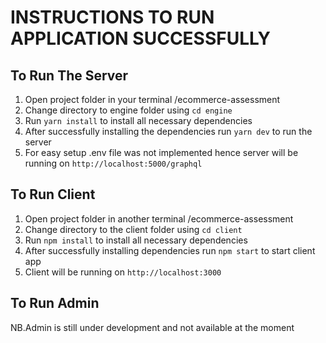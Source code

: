 # INSTRUCTIONS TO RUN APPLICATION SUCCESSFULLY

## To Run The Server

1.  Open project folder in your terminal /ecommerce-assessment
2.  Change directory to engine folder using `cd engine`
3.  Run `yarn install` to install all necessary dependencies
4.  After successfully installing the dependencies run `yarn dev` to run the server
5.  For easy setup .env file was not implemented hence server will be running on `http://localhost:5000/graphql`

<!-- To Run The Client -->

## To Run Client

1.  Open project folder in another terminal /ecommerce-assessment
2.  Change directory to the client folder using `cd client`
3.  Run `npm install` to install all necessary dependencies
4.  After successfully installing dependencies run `npm start` to start client app
5.  Client will be running on `http://localhost:3000`

## To Run Admin

NB.Admin is still under development and not available at the moment
